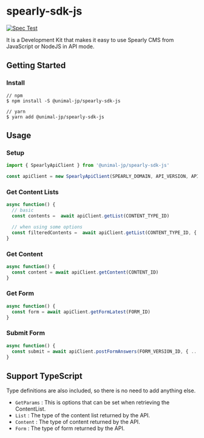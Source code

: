 # spearly-sdk-js

[![Spec Test](https://github.com/unimal-jp/spearly-sdk-js/actions/workflows/spec.yml/badge.svg)](https://github.com/unimal-jp/spearly-sdk-js/actions/workflows/spec.yml)

It is a Development Kit that makes it easy to use Spearly CMS from JavaScript or NodeJS in API mode.

## Getting Started

### Install

```
// npm
$ npm install -S @unimal-jp/spearly-sdk-js

// yarn
$ yarn add @unimal-jp/spearly-sdk-js
```

## Usage

### Setup

```js
import { SpearlyApiClient } from '@unimal-jp/spearly-sdk-js'

const apiClient = new SpearlyApiClient(SPEARLY_DOMAIN, API_VERSION, API_KEY)
```

### Get Content Lists

```js
async function() {
  // basic
  const contents =  await apiClient.getList(CONTENT_TYPE_ID)

  // when using some options
  const filteredContents =  await apiClient.getList(CONTENT_TYPE_ID, { limit: 10, offset: 20 })
}
```

### Get Content

```js
async function() {
  const content = await apiClient.getContent(CONTENT_ID)
}
```

### Get Form

```js
async function() {
  const form = await apiClient.getFormLatest(FORM_ID)
}
```

### Submit Form

```js
async function() {
  const submit = await apiClient.postFormAnswers(FORM_VERSION_ID, { ...YOUR_FORM_FIRLD_ANSWERS, _spearly_gotcha: '' })
}
```

## Support TypeScript

Type definitions are also included, so there is no need to add anything else.

- `GetParams` : This is options that can be set when retrieving the ContentList.
- `List` : The type of the content list returned by the API.
- `Content` : The type of content returned by the API.
- `Form` : The type of form returned by the API.
